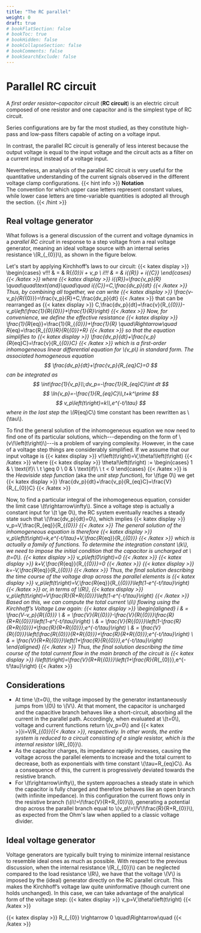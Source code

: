 ```yaml
---
title: "The RC parallel"
weight: 0
draft: true
# bookFlatSection: false
# bookToc: true
# bookHidden: false
# bookCollapseSection: false
# bookComments: false
# bookSearchExclude: false
---
```


# Parallel RC circuit
A _first order resistor–capacitor circuit_ (__RC circuit__) is an electric circuit composed of one resistor and one capacitor and is the simplest type of RC circuit.

Series configurations are by far the most studied, as they constitute high-pass and low-pass filters capable of acting on a voltage input.

In contrast, the parallel RC circuit is generally of less interest because the output voltage is equal to the input voltage and the circuit acts as a filter on a current input instead of a voltage input.

Nevertheless, an analysis of the parallel RC circuit is very useful for the quantitative understanding of the current signals observed in the different voltage clamp configurations.
{{< hint info >}}
__Notation__  
The convention for which upper case letters represent constant values, while lower case letters are time-variable quantities is adopted all through the section. 
{{< /hint >}}

## Real voltage generator
What follows is a general discussion of the current and voltage dynamics in a _parallel RC circuit_ in response to a step voltage from a real voltage generator, meaning an ideal voltage source with an internal series resistance \\(R_{_{0}}\\), as shown in the figure below.

Let's start by applying Kirchhoff’s laws to our circuit:
{{< katex display >}}
\begin{cases}
	v\!\!\! & = & R{_{_0}}i + v_p \\
	i\!\!\! & = & i{_{_R}} + i{_{_C}}
\end{cases}
{{< /katex >}}
where
{{< katex display >}}
i{_{_R}}=\frac{v_p}{R} \quad\quad\text{and}\quad\quad i{_{_C}}=C\,\frac{dv_p}{dt}
{{< /katex >}}
Thus, by combining all together, we can write
{{< katex display >}}
\frac{v-v_p}{R_{_{0}}}=\frac{v_p}{R}+C\,\frac{dv_p}{dt}
{{< /katex >}}
that can be rearranged as
{{< katex display >}}
C\,\frac{dv_p}{dt}=\frac{v}{R_{_{0}}}-v_p\left(\frac{1}{R_{_{0}}}+\frac{1}{R}\right)
{{< /katex >}}
Now, for convenience, we define the effective resistance
{{< katex display >}}
\frac{1}{R_{eq}}=\frac{1}{R_{_{0}}}+\frac{1}{R} \quad\Rightarrow\quad R_{eq}=\frac{R_{_{0}}R}{R_{_{0}}+R}
{{< /katex >}}
so that the equation simplifies to
{{< katex display >}}
\frac{dv_p}{dt}+\frac{v_p}{R_{eq}C}=\frac{v}{R_{_{0}}C}
{{< /katex >}}
which is a _first-order inhomogeneous linear differential equation_ for \\(v_p\\) in standard form.
The associated homogeneous equation
$$
\frac{dv_p}{dt}+\frac{v_p}{R_{eq}C}=0
$$
can be integrated as
$$
\int\frac{1}{v_p}\\;dv_p=-\frac{1}{R_{eq}C}\int dt
$$
$$
\ln{v_p}=-\frac{1}{R_{eq}C}\\,t+k^\prime
$$
$$
v_p\left(t\right)=k\\,e^{-t/\tau}
$$
where in the last step the \\(R_{eq}C\\) time constant has been rewritten as \\(\tau\\).

To find the general solution of the inhomogeneous equation we now need to find one of its particular solutions, which---depending on the form of \\(v\\!\left(t\right)\\)---is a problem of varying complexity.
However, in the case of a voltage step things are considerably simplified.
If we assume that our input voltage is
{{< katex display >}}
v\!\left(t\right)=V\,\theta\!\left(t\right)
{{< /katex >}}
where
{{< katex display >}}
\theta\!\left(t\right) :=
\begin{cases}
	1 & \ \text{if}\ \ t \geq 0 \\
	0 & \ \text{if}\ \ t < 0
\end{cases}
{{< /katex >}}
is the _Heaviside step function_ (aka the _unit step function_), for \\(t\ge 0\\) we get
{{< katex display >}}
\frac{dv_p}{dt}+\frac{v_p}{R_{eq}C}=\frac{V}{R_{_{0}}C}
{{< /katex >}}


Now, to find a particular integral of the inhomogeneous equation, consider the limit case \\(t\rightarrow\infty\\).
Since a voltage step is actually a constant input for \\(t \ge 0\\), the RC system eventually reaches a steady state such that \\(\frac{dv_p}{dt}=0\\), which implies 
{{< katex display >}}
v_p=V\,\frac{R_{eq}}{R_{_{0}}}
{{< /katex >}}
The general solution of the inhomogeneous equation is therefore
{{< katex display >}}
v_p\left(t\right)=k\,e^{-t/\tau}+V\,\frac{R_{eq}}{R_{_{0}}}
{{< /katex >}}
which is actually a _family_ of functions.
To determine the integration constant \\(k\\), we need to impose the initial condition that the capacitor is uncharged at \\(t=0\\).
{{< katex display >}}
v_p\left(0\right)=0
{{< /katex >}}
{{< katex display >}}
k+V\,\frac{R_{eq}}{R_{_{0}}}=0
{{< /katex >}}
{{< katex display >}}
k=-V\,\frac{R_{eq}}{R_{_{0}}}
{{< /katex >}}
Thus, the final solution describing the time course of the voltage drop across the parallel elements is
{{< katex display >}}
v_p\left(t\right)=V\,\frac{R_{eq}}{R_{_{0}}}\left(1-e^{-t/\tau}\right)
{{< /katex >}}
or, in terms of \\(R\\),
{{< katex display >}}
v_p\left(t\right)=V\frac{R}{R+R_{_{0}}}\left(1-e^{-t/\tau}\right)
{{< /katex >}}
Based on this, we can compute the total current \\(i\\) flowing using the Kirchhoff’s Voltage Law again:
{{< katex display >}}
\begin{aligned}
i 	& = \frac{V-v_p}{R_{_{0}}} \\
	& = \frac{V}{R_{_{0}}}-\frac{V}{R_{_{0}}}\frac{R}{R+R_{_{0}}}\left(1-e^{-t/\tau}\right) \\
	& = \frac{V}{R_{_{0}}}\left(1-\frac{R}{R+R_{_{0}}}+\frac{R}{R+R_{_{0}}}\;e^{-t/\tau}\right) \\
	& = \frac{V}{R_{_{0}}}\left(\frac{R_{_{0}}}{R+R_{_{0}}}+\frac{R}{R+R_{_{0}}}\;e^{-t/\tau}\right) \\
	& = \frac{V}{R+R_{_{0}}}\left(1+\frac{R}{R_{_{0}}}\,e^{-t/\tau}\right)
\end{aligned}
{{< /katex >}}
Thus, the final solution describing the time course of the total current flow in the main branch of the circuit is
{{< katex display >}}
i\left(t\right)=\frac{V}{R+R_{_{0}}}\left(1+\frac{R}{R_{_{0}}}\,e^{-t/\tau}\right)
{{< /katex >}}

## Considerations
- At time \\(t=0\\), the voltage imposed by the generator instantaneously jumps from \\(0\\) to \\(V\\).
At that moment, the capacitor is uncharged and the capacitive branch behaves like a short-circuit, absorbing all the current in the parallel path.
Accordingly, when evaluated at \\(t=0\\), voltage and current functions return \\(v_p=0\\) and {{< katex >}}i=V/R_{_{0}}{{< /katex >}}, respectively.
In other words, the entire system is reduced to a circuit consisting of a single resistor, which is the internal resistor \\(R_{_{0}}\\).
- As the capacitor charges, its impedance rapidly increases, causing the voltage across the parallel elements to increase and the total current to decrease, both as exponentials with time constant \\(\tau=R_{eq}C\\).
As a consequence of this, the current is progressively deviated towards the resistive branch.
- For \\(t\rightarrow\infty\\), the system approaches a steady state in which the capacitor is fully charged and therefore behaves like an open branch (with infinite impedance).
In this configuration the current flows only in the resistive branch (\\(i\\!=\\!\frac{V}{R+R_{0}}\\)), generating a potential drop across the parallel branch equal to \\(v_p\\!=\\!V\\!\frac{R}{R+R_{0}}\\), as expected from the Ohm's law when applied to a classic voltage divider.

## Ideal voltage generator
Voltage generators are typically built trying to minimize internal resistance to resemble ideal ones as much as possible.
With respect to the previous discussion, when the internal resistance \\(R_{_{0}}\\) can be neglected compared to the load resistance \\(R\\), we have that the voltage \\(V\\) is imposed by the (ideal) generator directly on the RC parallel circuit.
This makes the Kirchhoff’s voltage law quite uninformative (though current one holds unchanged).
In this case, we can take advantage of the analytical form of the voltage step:
{{< katex display >}}
v_p=V\,\theta\!\left(t\right)
{{< /katex >}}




{{< katex display >}}
R_{_{0}} \rightarrow 0 \quad\Rightarrow\quad
{{< /katex >}}


